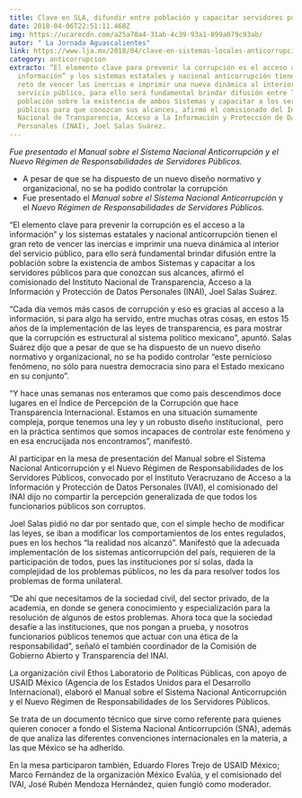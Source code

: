 ```yaml
---
title: Clave en SLA, difundir entre población y capacitar servidores públicos
date: 2018-04-06T22:51:11.468Z
img: https://ucarecdn.com/a25a70a4-31ab-4c39-93a1-899a079c93ab/
autor: " La Jornada Aguascalientes"
link: https://www.lja.mx/2018/04/clave-en-sistemas-locales-anticorrupcion-difundir-la-poblacion-capacitar-a-servidores-publicos/
category: anticorrupcion
extracto: “El elemento clave para prevenir la corrupción es el acceso a la
  información” y los sistemas estatales y nacional anticorrupción tienen el gran
  reto de vencer las inercias e imprimir una nueva dinámica al interior del
  servicio público, para ello será fundamental brindar difusión entre la
  población sobre la existencia de ambos Sistemas y capacitar a los servidores
  públicos para que conozcan sus alcances, afirmó el comisionado del Instituto
  Nacional de Transparencia, Acceso a la Información y Protección de Datos
  Personales (INAI), Joel Salas Suárez.
---
```

*Fue presentado el Manual sobre el Sistema Nacional Anticorrupción y el Nuevo Régimen de Responsabilidades de Servidores Públicos.*



* A pesar de que se ha dispuesto de un nuevo diseño normativo y organizacional, no se ha podido controlar la corrupción
* Fue presentado el *Manual sobre el Sistema Nacional Anticorrupción* y el *Nuevo Régimen de Responsabilidades de Servidores Públicos.*

“El elemento clave para prevenir la corrupción es el acceso a la información” y los sistemas estatales y nacional anticorrupción tienen el gran reto de vencer las inercias e imprimir una nueva dinámica al interior del servicio público, para ello será fundamental brindar difusión entre la población sobre la existencia de ambos Sistemas y capacitar a los servidores públicos para que conozcan sus alcances, afirmó el comisionado del Instituto Nacional de Transparencia, Acceso a la Información y Protección de Datos Personales (INAI), Joel Salas Suárez.

“Cada día vemos más casos de corrupción y eso es gracias al acceso a la información, si para algo ha servido, entre muchas otras cosas, en estos 15 años de la implementación de las leyes de transparencia, es para mostrar que la corrupción es estructural al sistema político mexicano”, apuntó. Salas Suárez dijo que a pesar de que se ha dispuesto de un nuevo diseño normativo y organizacional, no se ha podido controlar “este pernicioso fenómeno, no sólo para nuestra democracia sino para el Estado mexicano en su conjunto”.

“Y hace unas semanas nos enteramos que como país descendimos doce lugares en el Índice de Percepción de la Corrupción que hace Transparencia Internacional. Estamos en una situación sumamente compleja, porque tenemos una ley y un robusto diseño institucional,  pero en la práctica sentimos que somos incapaces de controlar este fenómeno y en esa encrucijada nos encontramos”, manifestó.

Al participar en la mesa de presentación del Manual sobre el Sistema Nacional Anticorrupción y el Nuevo Régimen de Responsabilidades de los Servidores Públicos, convocado por el Instituto Veracruzano de Acceso a la Información y Protección de Datos Personales (IVAI), el comisionado del INAI dijo no compartir la percepción generalizada de que todos los funcionarios públicos son corruptos.

Joel Salas pidió no dar por sentado que, con el simple hecho de modificar las leyes, se iban a modificar los comportamientos de los entes regulados, pues en los hechos “la realidad nos alcanzó”. Manifestó que la adecuada implementación de los sistemas anticorrupción del país, requieren de la participación de todos, pues las instituciones por sí solas, dada la complejidad de los problemas públicos, no les da para resolver todos los problemas de forma unilateral.

“De ahí que necesitamos de la sociedad civil, del sector privado, de la academia, en donde se genera conocimiento y especialización para la resolución de algunos de estos problemas. Ahora toca que la sociedad desafíe a las instituciones, que nos pongan a prueba, y nosotros funcionarios públicos tenemos que actuar con una ética de la responsabilidad”, señaló el también coordinador de la Comisión de Gobierno Abierto y Transparencia del INAI.

La organización civil Ethos Laboratorio de Políticas Públicas, con apoyo de USAID México (Agencia de los Estados Unidos para el Desarrollo Internacional), elaboró el Manual sobre el Sistema Nacional Anticorrupción y el Nuevo Régimen de Responsabilidades de los Servidores Públicos.

Se trata de un documento técnico que sirve como referente para quienes quieren conocer a fondo el Sistema Nacional Anticorrupción (SNA), además de que analiza las diferentes convenciones internacionales en la materia, a las que México se ha adherido.

En la mesa participaron también, Eduardo Flores Trejo de USAID México; Marco Fernández de la organización México Evalúa, y el comisionado del IVAI, José Rubén Mendoza Hernández, quien fungió como moderador.